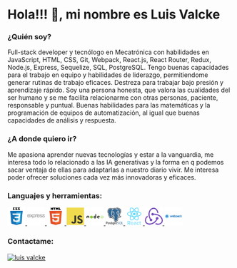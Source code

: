 

<h1>Hola!!! 👋, mi nombre es Luis Valcke</h1>

### ¿Quién soy?
Full-stack developer y tecnólogo en Mecatrónica con habilidades en JavaScript, HTML, CSS, Git, Webpack, React.js, React Router, Redux, Node.js, Express, Sequelize, SQL, PostgreSQL. Tengo buenas capacidades para el trabajo en equipo y habilidades de liderazgo, permitiendome generar rutinas de trabajo eficaces. Destreza para trabajar bajo presión y aprendizaje rápido. Soy una persona honesta, que valora las cualidades del ser humano y se me facilita relacionarme con otras personas, paciente, responsable y puntual. Buenas habilidades para las matemáticas y la programación de equipos de automatización, al igual que buenas capacidades de análisis y respuesta.

### ¿A donde quiero ir?

Me apasiona aprender nuevas tecnologías y estar a la vanguardia, me interesa todo lo relacionado a las IA generativas y la forma en q podemos sacar ventaja de ellas para adaptarlas a nuestro diario vivir. Me interesa poder ofrecer soluciones cada vez más innovadoras y eficaces.


<h3 align="left">Languajes y herramientas:</h3>
<p align="left"> <a href="https://www.w3schools.com/css/" target="_blank" rel="noreferrer"> <img src="https://raw.githubusercontent.com/devicons/devicon/master/icons/css3/css3-original-wordmark.svg" alt="css3" width="40" height="40"/> </a> <a href="https://expressjs.com" target="_blank" rel="noreferrer"> <img src="https://raw.githubusercontent.com/devicons/devicon/master/icons/express/express-original-wordmark.svg" alt="express" width="40" height="40"/> </a> <a href="https://www.w3.org/html/" target="_blank" rel="noreferrer"> <img src="https://raw.githubusercontent.com/devicons/devicon/master/icons/html5/html5-original-wordmark.svg" alt="html5" width="40" height="40"/> </a> <a href="https://developer.mozilla.org/en-US/docs/Web/JavaScript" target="_blank" rel="noreferrer"> <img src="https://raw.githubusercontent.com/devicons/devicon/master/icons/javascript/javascript-original.svg" alt="javascript" width="40" height="40"/> </a> <a href="https://nodejs.org" target="_blank" rel="noreferrer"> <img src="https://raw.githubusercontent.com/devicons/devicon/master/icons/nodejs/nodejs-original-wordmark.svg" alt="nodejs" width="40" height="40"/> </a> <a href="https://www.postgresql.org" target="_blank" rel="noreferrer"> <img src="https://raw.githubusercontent.com/devicons/devicon/master/icons/postgresql/postgresql-original-wordmark.svg" alt="postgresql" width="40" height="40"/> </a> <a href="https://reactjs.org/" target="_blank" rel="noreferrer"> <img src="https://raw.githubusercontent.com/devicons/devicon/master/icons/react/react-original-wordmark.svg" alt="react" width="40" height="40"/> </a> <a href="https://redux.js.org" target="_blank" rel="noreferrer"> <img src="https://raw.githubusercontent.com/devicons/devicon/master/icons/redux/redux-original.svg" alt="redux" width="40" height="40"/> </a> <a href="https://webpack.js.org" target="_blank" rel="noreferrer"> <img src="https://raw.githubusercontent.com/devicons/devicon/d00d0969292a6569d45b06d3f350f463a0107b0d/icons/webpack/webpack-original-wordmark.svg" alt="webpack" width="40" height="40"/> </a> </p>

<h3 align="left">Contactame:</h3>
<p align="left">
<a href="https://linkedin.com/in/luis valcke" target="blank"><img align="center" src="https://raw.githubusercontent.com/rahuldkjain/github-profile-readme-generator/master/src/images/icons/Social/linked-in-alt.svg" alt="luis valcke" height="30" width="40" /></a>
</p>
